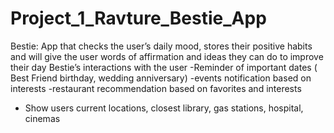 # Project_1_Ravture_Bestie_App
Bestie: App that checks the user’s daily mood, stores their positive habits and will give the user words of affirmation and ideas they can do to improve their day
Bestie’s interactions with the user
-Reminder of important dates ( Best Friend birthday, wedding anniversary)
-events notification based on interests
-restaurant recommendation based on favorites and interests
- Show users current locations, closest library, gas stations, hospital, cinemas
